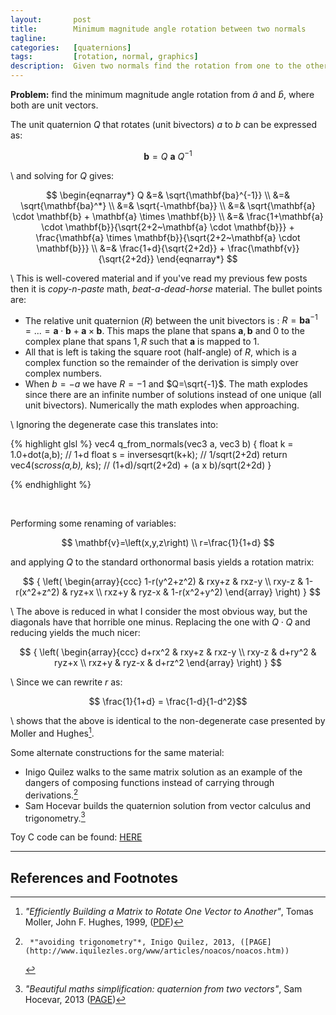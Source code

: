 ```yaml
---
layout:       post
title:        Minimum magnitude angle rotation between two normals
tagline:      
categories:   [quaternions]
tags:         [rotation, normal, graphics]
description:  Given two normals find the rotation from one to the other
---
```


**Problem:** find the minimum magnitude angle rotation from $\hat{a}$ and $\hat{b}$, where both are unit vectors.

The unit quaternion $Q$ that rotates (unit bivectors) $a$ to $b$ can be expressed as:

$$
\mathbf{b} = Q~\mathbf{a}~Q^{-1}
$$

\\
and solving for $Q$ gives:

$$
\begin{eqnarray*}
  Q  &=& \sqrt{\mathbf{ba}^{-1}}  \\
     &=& \sqrt{\mathbf{ba}^*}  \\
     &=& \sqrt{-\mathbf{ba}}   \\
     &=& \sqrt{\mathbf{a} \cdot \mathbf{b} + \mathbf{a} \times \mathbf{b}} \\
     &=& \frac{1+\mathbf{a} \cdot \mathbf{b}}{\sqrt{2+2~\mathbf{a} \cdot \mathbf{b}}} + \frac{\mathbf{a} \times \mathbf{b}}{\sqrt{2+2~\mathbf{a} \cdot \mathbf{b}}} \\
     &=& \frac{1+d}{\sqrt{2+2d}} + \frac{\mathbf{v}}{\sqrt{2+2d}}
\end{eqnarray*}
$$

\\
This is well-covered material and if you've read my previous few posts then it is *copy-n-paste* math, *beat-a-dead-horse* material.  The bullet points are:

* The relative unit quaternion ($R$) between the unit bivectors is : $R=\mathbf{ba}^{-1}=...=\mathbf{a} \cdot \mathbf{b} + \mathbf{a} \times \mathbf{b}$. This maps the plane that spans $\mathbf{a},\mathbf{b}$ and 0 to the complex plane that spans ${1,R}$ such that $\mathbf{a}$ is mapped to 1.
* All that is left is taking the square root (half-angle) of $R$, which is a complex function so the remainder of the derivation is simply over complex numbers.
* When $b=-a$ we have $R=-1$ and $Q=\sqrt{-1}$. The math explodes since there are an infinite number of solutions instead of one unique (all unit bivectors).   Numerically the math explodes when approaching.

\\
Ignoring the degenerate case this translates into:

{% highlight glsl %}
vec4 q_from_normals(vec3 a, vec3 b)
{
  float k = 1.0+dot(a,b);         // 1+d
  float s = inversesqrt(k+k);     // 1/sqrt(2+2d)
  return vec4(s*cross(a,b), k*s); // (1+d)/sqrt(2+2d) + (a x b)/sqrt(2+2d)
}

{% endhighlight %}

<br>

Performing some renaming of variables:

$$
\mathbf{v}=\left(x,y,z\right) \\
r=\frac{1}{1+d}
$$

and applying $Q$ to the standard orthonormal basis yields a rotation matrix:

$$
{
\left( \begin{array}{ccc}
1-r(y^2+z^2) & rxy+z        & rxz-y \\
rxy-z        & 1-r(x^2+z^2) & ryz+x \\
rxz+y        & ryz-x        & 1-r(x^2+y^2)
\end{array} \right)
}
$$

\\
The above is reduced in what I consider the most obvious way, but the diagonals have that horrible one minus.  Replacing the one with $Q \cdot Q$ and reducing yields the much nicer:

$$
{
\left( \begin{array}{ccc}
d+rx^2 & rxy+z  & rxz-y \\
rxy-z  & d+ry^2 & ryz+x \\
rxz+y  & ryz-x  & d+rz^2
\end{array} \right)
}
$$

\\
Since we can rewrite $r$ as:

$$ \frac{1}{1+d} = \frac{1-d}{1-d^2}$$

\\
shows that the above is identical to the non-degenerate case presented by Moller and Hughes[^mh99].

Some alternate constructions for the same material:

* Inigo Quilez walks to the same matrix solution as an example of the dangers of composing functions instead of carrying through derivations.[^iq]
* Sam Hocevar builds the quaternion solution from vector calculus and trigonometry.[^sh]

Toy C code can be found: [HERE](http://github.com/Marc-B-Reynolds/Stand-alone-junk/blob/master/src/Posts/normals_to_rot.c)

------

References and Footnotes
------

[^mh99]:   *"Efficiently Building a Matrix to Rotate One Vector to Another"*, Tomas Moller, John F. Hughes, 1999, ([PDF](http://cs.brown.edu/~jfh/papers/Moller-EBA-1999/paper.pdf))
[^iq]:     *"avoiding trigonometry"*, Inigo Quilez, 2013, ([PAGE](http://www.iquilezles.org/www/articles/noacos/noacos.htm))
[^sh]: *"Beautiful maths simplification: quaternion from two vectors"*, Sam Hocevar, 2013 ([PAGE](http://lolengine.net/blog/2013/09/18/beautiful-maths-quaternion-from-vectors))

